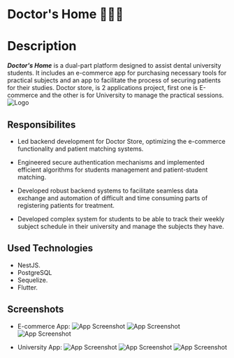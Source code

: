 # Doctor's Home 👨‍⚕️🦷

# Description
**_Doctor's Home_** is a dual-part platform designed to assist dental university students. It includes an e-commerce app for purchasing necessary tools for practical subjects and an app to facilitate the process of securing patients for their studies.
Doctor store, is 2 applications project, first one is E-commerce and the other is for University to manage the practical sessions.
![Logo](https://ibb.co/xqkdNZN)


## Responsibilites

- Led backend development for Doctor Store, optimizing the e-commerce functionality and patient matching systems.

- Engineered secure authentication mechanisms and implemented efficient algorithms for students management and patient-student matching.

- Developed robust backend systems to facilitate seamless data exchange and automation of difficult and time consuming parts of registering patients for treatment.

- Developed complex system for students to be able to track their weekly subject schedule in their university and manage the subjects they have.

## Used Technologies

- NestJS.
- PostgreSQL
- Sequelize.
- Flutter.



## Screenshots

- E-commerce App:
![App Screenshot](https://ibb.co/9vmsBBh)
![App Screenshot](https://ibb.co/p1jX6Df)
![App Screenshot](https://ibb.co/F8x9KFW)

- University App: 
![App Screenshot](https://ibb.co/8rRXsdK)
![App Screenshot](https://ibb.co/sVt3tqk)
![App Screenshot](https://ibb.co/kq78V2H)
